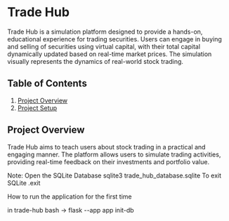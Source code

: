 # Trade Hub

Trade Hub is a simulation platform designed to provide a hands-on, educational experience for trading securities. Users can engage in buying and selling of securities using virtual capital, with their total capital dynamically updated based on real-time market prices. The simulation visually represents the dynamics of real-world stock trading.

## Table of Contents

1. [Project Overview](#project-overview)
2. [Project Setup](#project-setup)

## Project Overview

Trade Hub aims to teach users about stock trading in a practical and engaging manner. The platform allows users to simulate trading activities, providing real-time feedback on their investments and portfolio value.

Note:
    Open the SQLite Database
        sqlite3 trade_hub_database.sqlite
    To exit SQLite
        .exit

How to run the application for the first time

in trade-hub
    bash -> flask --app app init-db